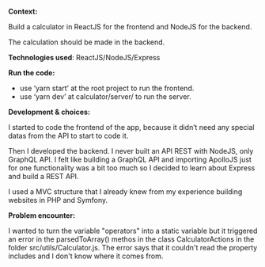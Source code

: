 **Context:**

Build a calculator in ReactJS for the frontend and NodeJS for the backend.

The calculation should be made in the backend.

**Technologies used**: ReactJS/NodeJS/Express

**Run the code:**

- use ‘yarn start’ at the root project to run the frontend.
- use ‘yarn dev’ at calculator/server/ to run the server.

**Development & choices:**

I started to code the frontend of the app, because it didn’t need any special datas from the API to start to code it.

Then I developed the backend. I never built an API REST with NodeJS, only GraphQL API. I felt like building a GraphQL API and importing ApolloJS just for one functionality was a bit too much so I decided to learn about Express and build a REST API.

I used a MVC structure that I already knew from my experience building websites in PHP and Symfony.

**Problem encounter:**

I wanted to turn the variable "operators" into a static variable but it triggered an error in the parsedToArray() methos in the class CalculatorActions in the folder src/utils/Calculator.js. The error says that it couldn't read the property includes and I don't know where it comes from.
